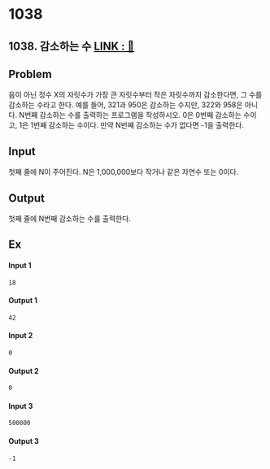 
# 1038

## 1038. 감소하는 수 [LINK : 🔐](https://www.acmicpc.net/problem/1038) 

## Problem
음이 아닌 정수 X의 자릿수가 가장 큰 자릿수부터 작은 자릿수까지 감소한다면, 그 수를 감소하는 수라고 한다. 예를 들어, 321과 950은 감소하는 수지만, 322와 958은 아니다. N번째 감소하는 수를 출력하는 프로그램을 작성하시오. 0은 0번째 감소하는 수이고, 1은 1번째 감소하는 수이다. 만약 N번째 감소하는 수가 없다면 -1을 출력한다.

## Input
첫째 줄에 N이 주어진다. N은 1,000,000보다 작거나 같은 자연수 또는 0이다.

## Output
첫째 줄에 N번째 감소하는 수를 출력한다.

## Ex

<div>
  <div>

#### Input 1
    18
  </div>
  <div>

#### Output 1
    42
  </div>
</div>

<div>
  <div>

#### Input 2
    0
  </div>
  
  <div>

#### Output 2
    0
  </div>
</div>

<div>
  <div>

#### Input 3
    500000
  </div>
  
  <div>

#### Output 3
    -1
  </div>
</div>